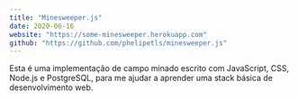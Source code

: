 ```yaml
---
title: "Minesweeper.js"
date: 2020-06-16
website: "https://some-minesweeper.herokuapp.com"
github: "https://github.com/phelipetls/minesweeper.js"
---
```


Esta é uma implementação de campo minado escrito com JavaScript, CSS, Node.js e
PostgreSQL, para me ajudar a aprender uma stack básica de desenvolvimento web.
